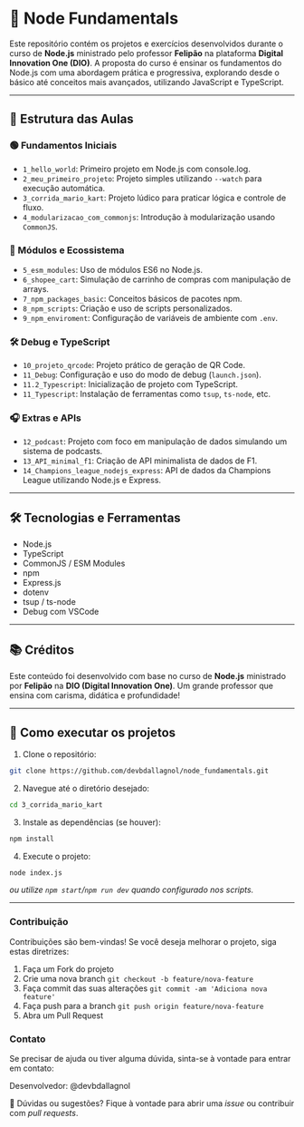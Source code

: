 
# 🧠 Node Fundamentals

Este repositório contém os projetos e exercícios desenvolvidos durante o curso de **Node.js** ministrado pelo professor **Felipão** na plataforma **Digital Innovation One (DIO)**. A proposta do curso é ensinar os fundamentos do Node.js com uma abordagem prática e progressiva, explorando desde o básico até conceitos mais avançados, utilizando JavaScript e TypeScript.

---

## 📂 Estrutura das Aulas

### 🟢 Fundamentos Iniciais
- `1_hello_world`: Primeiro projeto em Node.js com console.log.
- `2_meu_primeiro_projeto`: Projeto simples utilizando `--watch` para execução automática.
- `3_corrida_mario_kart`: Projeto lúdico para praticar lógica e controle de fluxo.
- `4_modularizacao_com_commonjs`: Introdução à modularização usando `CommonJS`.

### 📘 Módulos e Ecossistema
- `5_esm_modules`: Uso de módulos ES6 no Node.js.
- `6_shopee_cart`: Simulação de carrinho de compras com manipulação de arrays.
- `7_npm_packages_basic`: Conceitos básicos de pacotes npm.
- `8_npm_scripts`: Criação e uso de scripts personalizados.
- `9_npm_enviroment`: Configuração de variáveis de ambiente com `.env`.

### 🛠️ Debug e TypeScript
- `10_projeto_qrcode`: Projeto prático de geração de QR Code.
- `11_Debug`: Configuração e uso do modo de debug (`launch.json`).
- `11.2_Typescript`: Inicialização de projeto com TypeScript.
- `11_Typescript`: Instalação de ferramentas como `tsup`, `ts-node`, etc.

### 🎧 Extras e APIs
- `12_podcast`: Projeto com foco em manipulação de dados simulando um sistema de podcasts.
- `13_API_minimal_f1`: Criação de API minimalista de dados de F1.
- `14_Champions_league_nodejs_express`: API de dados da Champions League utilizando Node.js e Express.

---

## 🛠️ Tecnologias e Ferramentas
- Node.js
- TypeScript
- CommonJS / ESM Modules
- npm
- Express.js
- dotenv
- tsup / ts-node
- Debug com VSCode

---

## 📚 Créditos
Este conteúdo foi desenvolvido com base no curso de **Node.js** ministrado por **Felipão** na **DIO (Digital Innovation One)**. Um grande professor que ensina com carisma, didática e profundidade!

---

## 🚀 Como executar os projetos

1. Clone o repositório:
```bash
git clone https://github.com/devbdallagnol/node_fundamentals.git
```

2. Navegue até o diretório desejado:
```bash
cd 3_corrida_mario_kart
```

3. Instale as dependências (se houver):
```bash
npm install
```

4. Execute o projeto:
```bash
node index.js
```
*ou utilize `npm start`/`npm run dev` quando configurado nos scripts.*

---

### Contribuição

Contribuições são bem-vindas! Se você deseja melhorar o projeto, siga estas diretrizes:

1. Faça um Fork do projeto
2. Crie uma nova branch `git checkout -b feature/nova-feature`
3. Faça commit das suas alterações `git commit -am 'Adiciona nova feature'`
4. Faça push para a branch `git push origin feature/nova-feature`
5. Abra um Pull Request

### Contato

Se precisar de ajuda ou tiver alguma dúvida, sinta-se à vontade para entrar em contato:

Desenvolvedor: @devbdallagnol

💬 Dúvidas ou sugestões? Fique à vontade para abrir uma _issue_ ou contribuir com _pull requests_.
